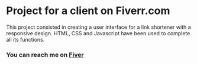 # Project for a client on Fiverr.com

 This project consisted in creating a user interface for a link shortener with a responsive design.
 HTML, CSS and Javascript have been used to complete all its functions.

### You can reach me on [Fiver](https://www.fiverr.com/matiasperessutt) 
